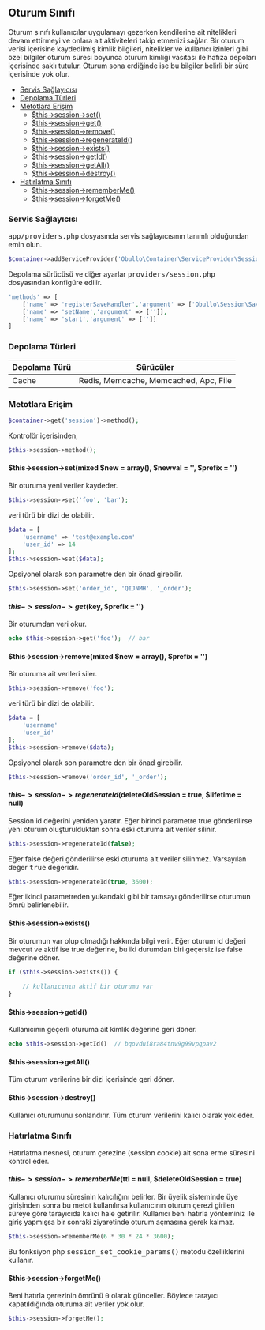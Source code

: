 
## Oturum Sınıfı

Oturum sınıfı kullanıcılar uygulamayı gezerken kendilerine ait nitelikleri devam ettirmeyi ve onlara ait aktiviteleri takip etmenizi sağlar. Bir oturum verisi içerisine kaydedilmiş kimlik bilgileri, nitelikler ve kullanıcı izinleri gibi özel bilgiler oturum süresi boyunca oturum kimliği vasıtası ile hafıza depoları içerisinde saklı tutulur. Oturum sona erdiğinde ise bu bilgiler belirli bir süre içerisinde yok olur.

<ul>
    <li><a href="#service-provider">Servis Sağlayıcısı</a></li>
    <li><a href="#storages">Depolama Türleri</a></li>
    <li>
        <a href="#methods">Metotlara Erişim</a>
        <ul>
            <li><a href="#set">$this->session->set()</a></li>
            <li><a href="#get">$this->session->get()</a></li>
            <li><a href="#remove">$this->session->remove()</a></li>
            <li><a href="#regenerateId">$this->session->regenerateId()</a></li>
            <li><a href="#exists">$this->session->exists()</a></li>
            <li><a href="#getId">$this->session->getId()</a></li>
            <li><a href="#getAll">$this->session->getAll()</a></li>
            <li><a href="#destroy">$this->session->destroy()</a></li>
        </ul>
    </li>
    <li>
        <a href="#reminder">Hatırlatma Sınıfı</a>
        <ul>
            <li><a href="#rememberMe">$this->session->rememberMe()</a></li>
            <li><a href="#forgetMe">$this->session->forgetMe()</a></li>
        </ul>
    </li>
</ul>

<a name="service-provider"></a>

### Servis Sağlayıcısı

<kbd>app/providers.php</kbd> dosyasında servis sağlayıcısının tanımlı olduğundan emin olun.

```php
$container->addServiceProvider('Obullo\Container\ServiceProvider\Session');
```

Depolama sürücüsü ve diğer ayarlar <kbd>providers/session.php</kbd> dosyasından konfigüre edilir.

```php
'methods' => [
    ['name' => 'registerSaveHandler','argument' => ['Obullo\Session\SaveHandler\Cache']],
    ['name' => 'setName','argument' => ['']],
    ['name' => 'start','argument' => ['']]
]
```

<a name="storages"></a>

### Depolama Türleri

<table>
    <thead>
        <tr>
            <th>Depolama Türü</th>
            <th>Sürücüler</th>
        </tr>
    </thead>
    <tbody>
        <tr>
            <td>Cache</td>
            <td>Redis, Memcache, Memcached, Apc, File</td>
        </tr>
    </tbody>
</table>

<a name="methods"></a>

### Metotlara Erişim

```php
$container->get('session')->method();
```

Kontrolör içerisinden,

```php
$this->session->method();
```

<a name="set"></a>

#### $this->session->set(mixed $new = array(), $newval = '', $prefix = '')

Bir oturuma yeni veriler kaydeder.

```php
$this->session->set('foo', 'bar');
```

veri türü bir dizi de olabilir.

```php
$data = [
    'username' => 'test@example.com'
    'user_id' => 14
];
$this->session->set($data);
```

Opsiyonel olarak son parametre den bir önad girebilir.

```php
$this->session->set('order_id', 'QIJNMH', '_order');
```

<a name="get"></a>

#### $this->session->get($key, $prefix = '')

Bir oturumdan veri okur.

```php
echo $this->session->get('foo');  // bar
```
<a name="remove"></a>

#### $this->session->remove(mixed $new = array(), $prefix = '')

Bir oturuma ait verileri siler.

```php
$this->session->remove('foo');
```

veri türü bir dizi de olabilir.

```php
$data = [
    'username'
    'user_id'
];
$this->session->remove($data);
```

Opsiyonel olarak son parametre den bir önad girebilir.

```php
$this->session->remove('order_id', '_order');
```

<a name="regenerateId"></a>

#### $this->session->regenerateId($deleteOldSession = true, $lifetime = null)

Session id değerini yeniden yaratır. Eğer birinci parametre true gönderilirse yeni oturum oluşturulduktan sonra eski oturuma ait veriler silinir. 

```php
$this->session->regenerateId(false);
```

Eğer false değeri gönderilirse eski oturuma ait veriler silinmez. Varsayılan değer <kbd>true</kbd> değeridir.


```php
$this->session->regenerateId(true, 3600);
```

Eğer ikinci parametreden yukarıdaki gibi bir tamsayı gönderilirse oturumun ömrü belirlenebilir.


<a name="exists"></a>

#### $this->session->exists()

Bir oturumun var olup olmadığı hakkında bilgi verir. Eğer oturum id değeri mevcut ve aktif ise true değerine, bu iki durumdan biri geçersiz ise false değerine döner.

```php
if ($this->session->exists()) {
    
    // kullanıcının aktif bir oturumu var
}
```

<a name="getId"></a>

#### $this->session->getId()

Kullanıcının geçerli oturuma ait kimlik değerine geri döner.

```php
echo $this->session->getId()  // bqovdui8ra84tnv9g99vpqpav2
```

<a name="getAll"></a>

#### $this->session->getAll()

Tüm oturum verilerine bir dizi içerisinde geri döner.

<a name="destroy"></a>

#### $this->session->destroy()

Kullanıcı oturumunu sonlandırır. Tüm oturum verilerini kalıcı olarak yok eder.

<a name="reminder"></a>

### Hatırlatma Sınıfı

Hatırlatma nesnesi, oturum çerezine (session cookie) ait sona erme süresini kontrol eder.

<a name="rememberMe"></a>

#### $this->session->rememberMe($ttl = null, $deleteOldSession = true)

Kullanıcı oturumu süresinin kalıcılığını belirler. Bir üyelik sisteminde üye girişinden sonra bu metot kullanılırsa kullanıcının oturum çerezi girilen süreye göre tarayıcıda kalıcı hale getirilir. Kullanıcı beni hatırla yönteminiz ile giriş yapmışsa bir sonraki ziyaretinde oturum açmasına gerek kalmaz.

```php
$this->session->rememberMe(6 * 30 * 24 * 3600);
```

Bu fonksiyon php <kbd>session_set_cookie_params()</kbd> metodu özelliklerini kullanır.

<a name="forgetMe"></a>

#### $this->session->forgetMe()

Beni hatırla çerezinin ömrünü <kbd>0</kbd> olarak günceller. Böylece tarayıcı kapatıldığında oturuma ait veriler yok olur.

```php
$this->session->forgetMe();
```